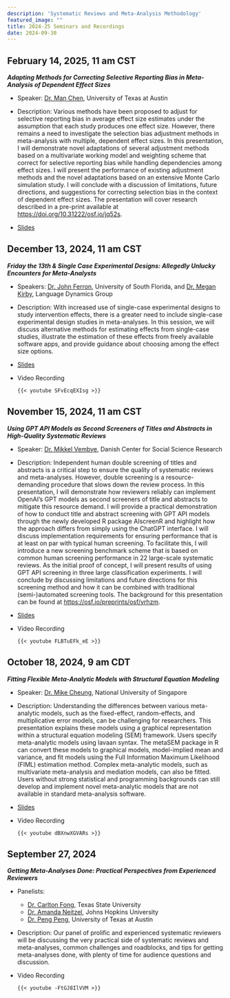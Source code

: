 ```yaml
---
description: 'Systematic Reviews and Meta-Analysis Methodology'
featured_image: ""
title: 2024-25 Seminars and Recordings
date: 2024-09-30
---
```


## February 14, 2025, 11 am CST

***Adapting Methods for Correcting Selective Reporting Bias in Meta-Analysis of Dependent Effect Sizes***

- Speaker: [Dr. Man Chen](https://education.utexas.edu/faculty/man_chen/), University of Texas at Austin

- Description: Various methods have been proposed to adjust for selective reporting bias in average effect size estimates under the assumption that each study produces one effect size. However, there remains a need to investigate the selection bias adjustment methods in meta-analysis with multiple, dependent effect sizes. In this presentation, I will demonstrate novel adaptations of several adjustment methods based on a multivariate working model and weighting scheme that correct for selective reporting bias while handling dependencies among effect sizes. I will present the performance of existing adjustment methods and the novel adaptations based on an extensive Monte Carlo simulation study. I will conclude with a discussion of limitations, future directions, and suggestions for correcting selection bias in the context of dependent effect sizes. The presentation will cover research described in a pre-print available at https://doi.org/10.31222/osf.io/jq52s.

-   [Slides](../seminar_27_Selective_Reporting_Dependent_Effects.pdf)

## December 13, 2024, 11 am CST

***Friday the 13th & Single Case Experimental Designs: Allegedly Unlucky Encounters for Meta-Analysts***

- Speakers: [Dr. John Ferron](https://www.usf.edu/education/faculty/faculty-profiles/john-ferron.aspx), University of South Florida,
and [Dr. Megan Kirby](https://www.linkedin.com/in/dr-megan-kirby-54b2a211/), Language Dynamics Group

- Description: With increased use of single-case experimental designs to study intervention effects, there is a greater need to include single-case experimental design studies in meta-analyses. In this session, we will discuss alternative methods for estimating effects from single-case studies, illustrate the estimation of these effects from freely available software apps, and provide guidance about choosing among the effect size options.

-   [Slides](../seminar_26_SCD_meta.pdf)

-   Video Recording

    ```         
    {{< youtube SFvEcqEXIsg >}}
    ```

## November 15, 2024, 11 am CST

***Using GPT API Models as Second Screeners of Titles and Abstracts in High-Quality Systematic Reviews***

- Speaker: [Dr. Mikkel Vembye](https://www.vive.dk/en/staff/mikkel-helding-vembye-568r9kvr/), Danish Center for Social Science Research

- Description: Independent human double screening of titles and abstracts is a critical step to ensure the quality of systematic reviews and meta-analyses. However, double screening is a resource-demanding procedure that slows down the review process. In this presentation, I will demonstrate how reviewers reliably can implement OpenAI’s GPT models as second screeners of title and abstracts to mitigate this resource demand. I will provide a practical demonstration of how to conduct title and abstract screening with GPT API models through the newly developed R package AIscreenR and highlight how the approach differs from simply using the ChatGPT interface. I will discuss implementation requirements for ensuring performance that is at least on par with typical human screening. To facilitate this, I will introduce a new screening benchmark scheme that is based on common human screening performance in 22 large-scale systematic reviews. As the initial proof of concept, I will present results of using GPT API screening in three large classification experiments. I will conclude by discussing limitations and future directions for this screening method and how it can be combined with traditional (semi-)automated screening tools. The background for this presentation can be found at https://osf.io/preprints/osf/yrhzm.

-   [Slides](../seminar_25_AIScreenR.pdf)

-   Video Recording

    ```         
    {{< youtube FLBTuEFk_eE >}}
    ```


## October 18, 2024, 9 am CDT

***Fitting Flexible Meta-Analytic Models with Structural Equation Modeling***

- Speaker: [Dr. Mike Cheung](https://mikewlcheung.github.io/), National University of Singapore

- Description: Understanding the differences between various meta-analytic models, such as the fixed-effect, random-effects, and multiplicative error models, can be challenging for researchers. This presentation explains these models using a graphical representation within a structural equation modeling (SEM) framework. Users specify meta-analytic models using lavaan syntax. The metaSEM package in R can convert these models to graphical models, model-implied mean and variance, and fit models using the Full Information Maximum Likelihood (FIML) estimation method. Complex meta-analytic models, such as multivariate meta-analysis and mediation models, can also be fitted. Users without strong statistical and programming backgrounds can still develop and implement novel meta-analytic models that are not available in standard meta-analysis software.

-   [Slides](../seminar_24_sem-MA.pdf)

-   Video Recording

    ```         
    {{< youtube dBXnwXGVARs >}}
    ```


## September 27, 2024

***Getting Meta-Analyses Done: Practical Perspectives from Experienced Reviewers***

-   Panelists:

    -   [Dr. Carlton Fong](https://faculty.txst.edu/profile/2018070), Texas State University
    -   [Dr. Amanda Neitzel](https://education.jhu.edu/directory/amanda-neitzel-inns-phd/), Johns Hopkins University
    -   [Dr. Peng Peng](https://education.utexas.edu/faculty/peng_peng/), University of Texas at Austin

-   Description: Our panel of prolific and experienced systematic reviewers will be discussing the very practical side of systematic reviews and meta-analyses, common challenges and roadblocks, and tips for getting meta-analyses done, with plenty of time for audience questions and discussion.

-   Video Recording

    ```         
    {{< youtube -FtGJ8IlVVM >}}
    ```
